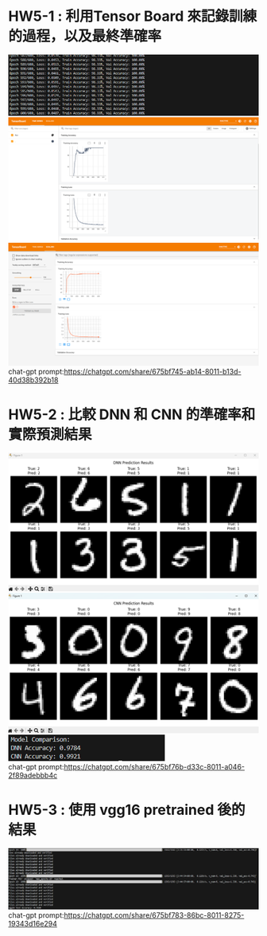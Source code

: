 # HW5-1 : 利用Tensor Board 來記錄訓練的過程，以及最終準確率
![alt text](Result5-1-1.png)  
![alt text](Result5-1-2.png)  
![alt text](Result5-1-3.png)  
chat-gpt prompt:https://chatgpt.com/share/675bf745-ab14-8011-b13d-40d38b392b18
# HW5-2 : 比較 DNN 和 CNN 的準確率和實際預測結果
![alt text](Result5-2-1.png)  
![alt text](Result5-2-2.png)  
![alt text](Result5-2-3.png)  
chat-gpt prompt:https://chatgpt.com/share/675bf76b-d33c-8011-a046-2f89adebbb4c
# HW5-3 : 使用 vgg16 pretrained 後的結果 
![alt text](Result5-3.png)  
chat-gpt prompt:https://chatgpt.com/share/675bf783-86bc-8011-8275-19343d16e294
